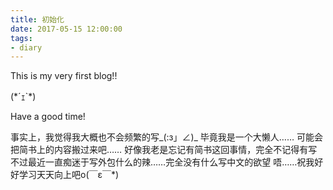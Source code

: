 ```yaml
---
title: 初始化
date: 2017-05-15 12:00:00
tags:
- diary
---
```


This is my very first blog!!

(\*´ｪ`\*)

Have a good time!


事实上，我觉得我大概也不会频繁的写_(:з」∠)_
毕竟我是一个大懒人……
可能会把简书上的内容搬过来吧……
好像我老是忘记有简书这回事情，完全不记得有写
不过最近一直痴迷于写外包什么的辣……完全没有什么写中文的欲望
唔……祝我好好学习天天向上吧o(￣ε￣*)